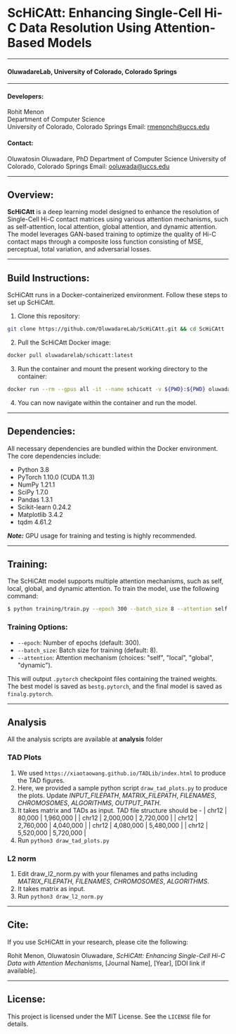 
# ScHiCAtt: Enhancing Single-Cell Hi-C Data Resolution Using Attention-Based Models

___________________  
#### OluwadareLab, University of Colorado, Colorado Springs  
___________________

#### Developers:  
Rohit Menon  
Department of Computer Science  
University of Colorado, Colorado Springs
Email: rmenonch@uccs.edu

#### Contact:  
Oluwatosin Oluwadare, PhD
Department of Computer Science 
University of Colorado, Colorado Springs
Email: ooluwada@uccs.edu
___________________  

## Overview:
**ScHiCAtt** is a deep learning model designed to enhance the resolution of Single-Cell Hi-C contact matrices using various attention mechanisms, such as self-attention, local attention, global attention, and dynamic attention. The model leverages GAN-based training to optimize the quality of Hi-C contact maps through a composite loss function consisting of MSE, perceptual, total variation, and adversarial losses.

___________________  

## Build Instructions:

ScHiCAtt runs in a Docker-containerized environment. Follow these steps to set up ScHiCAtt.

1. Clone this repository:

```bash
git clone https://github.com/OluwadareLab/ScHiCAtt.git && cd ScHiCAtt
```

2. Pull the ScHiCAtt Docker image:

```bash
docker pull oluwadarelab/schicatt:latest
```

3. Run the container and mount the present working directory to the container:

```bash
docker run --rm --gpus all -it --name schicatt -v ${PWD}:${PWD} oluwadarelab/schicatt
```

4. You can now navigate within the container and run the model.

___________________  

## Dependencies:

All necessary dependencies are bundled within the Docker environment. The core dependencies include:

- Python 3.8
- PyTorch 1.10.0 (CUDA 11.3)
- NumPy 1.21.1
- SciPy 1.7.0
- Pandas 1.3.1
- Scikit-learn 0.24.2
- Matplotlib 3.4.2
- tqdm 4.61.2

**_Note:_** GPU usage for training and testing is highly recommended.


___________________  

## Training:

The ScHiCAtt model supports multiple attention mechanisms, such as self, local, global, and dynamic attention. To train the model, use the following command:

```bash
$ python training/train.py --epoch 300 --batch_size 8 --attention self
```

### Training Options:
- `--epoch`: Number of epochs (default: 300).
- `--batch_size`: Batch size for training (default: 8).
- `--attention`: Attention mechanism (choices: "self", "local", "global", "dynamic").

This will output `.pytorch` checkpoint files containing the trained weights. The best model is saved as `bestg.pytorch`, and the final model is saved as `finalg.pytorch`.

___________________  

## Analysis

All the analysis scripts are available at **analysis** folder
### TAD Plots
1. We used `https://xiaotaowang.github.io/TADLib/index.html` to produce the TAD figures.
2. Here, we provided a sample python script `draw_tad_plots.py` to produce the plots. Update *INPUT_FILEPATH*, *MATRIX_FILEPATH*, *FILENAMES*, *CHROMOSOMES*, *ALGORITHMS*, *OUTPUT_PATH*.
3. It takes matrix and TADs as input. TAD file structure should be -
    | chr12      | 80,000         | 1,960,000    |
    | chr12      | 2,000,000      | 2,720,000    |
    | chr12      | 2,760,000      | 4,040,000    |
    | chr12      | 4,080,000      | 5,480,000    |
    | chr12      | 5,520,000      | 5,720,000    |
4. Run `python3 draw_tad_plots.py`
   
### L2 norm
1. Edit draw_l2_norm.py with your filenames and paths including *MATRIX_FILEPATH*, *FILENAMES*, *CHROMOSOMES*, *ALGORITHMS*.
2. It takes matrix as input.
3. Run `python3 draw_l2_norm.py`

___________________  

## Cite:

If you use ScHiCAtt in your research, please cite the following:

Rohit Menon, Oluwatosin Oluwadare, *ScHiCAtt: Enhancing Single-Cell Hi-C Data with Attention Mechanisms*, [Journal Name], [Year], [DOI link if available].

___________________  

## License:

This project is licensed under the MIT License. See the `LICENSE` file for details.
